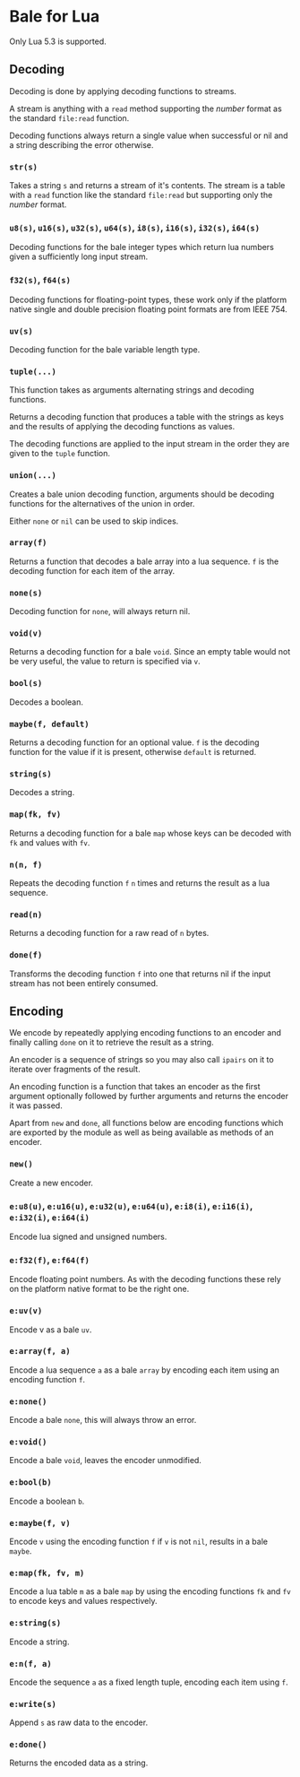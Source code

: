 
# Bale for Lua
Only Lua 5.3 is supported.

## Decoding
Decoding is done by applying decoding functions to streams.

A stream is anything with a `read` method supporting the *number* format as the
standard `file:read` function.

Decoding functions always return a single value when successful or nil and
a string describing the error otherwise.

### `str(s)`
Takes a string `s` and returns a stream of it's contents. The stream is a
table with a `read` function like the standard `file:read` but supporting
only the *number* format.

### `u8(s)`, `u16(s)`, `u32(s)`, `u64(s)`, `i8(s)`, `i16(s)`, `i32(s)`, `i64(s)`
Decoding functions for the bale integer types which return lua numbers
given a sufficiently long input stream.

### `f32(s)`, `f64(s)`
Decoding functions for floating-point types, these work only if the platform
native single and double precision floating point formats are from IEEE 754.

###  `uv(s)`
Decoding function for the bale variable length type.

### `tuple(...)`
This function takes as arguments alternating strings and decoding functions.

Returns a decoding function that produces a table with the strings as keys
and the results of applying the decoding functions as values.

The decoding functions are applied to the input stream in the order they are
given to the `tuple` function.

### `union(...)`
Creates a bale union decoding function, arguments should be decoding
functions for the alternatives of the union in order.

Either `none` or `nil` can be used to skip indices.

### `array(f)`
Returns a function that decodes a bale array into a lua sequence.
`f` is the decoding function for each item of the array.

### `none(s)`
Decoding function for `none`, will always return nil.

### `void(v)`
Returns a decoding function for a bale `void`. Since an empty table would
not be very useful, the value to return is specified via `v`.

### `bool(s)`
Decodes a boolean.

### `maybe(f, default)`
Returns a decoding function for an optional value. `f` is the decoding function
for the value if it is present, otherwise `default` is returned.

### `string(s)`
Decodes a string.

### `map(fk, fv)`
Returns a decoding function for a bale `map` whose keys can be decoded with
`fk` and values with `fv`.

### `n(n, f)`
Repeats the decoding function `f` `n` times and returns the result as a lua
sequence.

### `read(n)`
Returns a decoding function for a raw read of `n` bytes.

### `done(f)`
Transforms the decoding function `f` into one that returns nil if the input
stream has not been entirely consumed.

## Encoding
We encode by repeatedly applying encoding functions to an encoder and finally
calling `done` on it to retrieve the result as a string.

An encoder is a sequence of strings so you may also call `ipairs` on it to
iterate over fragments of the result.

An encoding function is a function that takes an encoder as the first argument
optionally followed by further arguments and returns the encoder it was passed.

Apart from `new` and `done`, all functions below are encoding functions which
are exported by the module as well as being available as methods of an encoder.

### `new()`
Create a new encoder.

### `e:u8(u)`, `e:u16(u)`, `e:u32(u)`, `e:u64(u)`, `e:i8(i)`, `e:i16(i)`, `e:i32(i)`, `e:i64(i)`
Encode lua signed and unsigned numbers.

### `e:f32(f)`, `e:f64(f)`
Encode floating point numbers. As with the decoding functions these rely on
the platform native format to be the right one.

### `e:uv(v)`
Encode v as a bale `uv`.

### `e:array(f, a)`
Encode a lua sequence `a` as a bale `array` by encoding each item using an
encoding function `f`.

### `e:none()`
Encode a bale `none`, this will always throw an error.

### `e:void()`
Encode a bale `void`, leaves the encoder unmodified.

### `e:bool(b)`
Encode a boolean `b`.

### `e:maybe(f, v)`
Encode `v` using the encoding function `f` if `v` is not `nil`, results in a
bale `maybe`.

### `e:map(fk, fv, m)`
Encode a lua table `m` as a bale `map` by using the encoding functions `fk` and
`fv` to encode keys and values respectively.

### `e:string(s)`
Encode a string.

### `e:n(f, a)`
Encode the sequence `a` as a fixed length tuple, encoding each item using `f`.

### `e:write(s)`
Append `s` as raw data to the encoder.

### `e:done()`
Returns the encoded data as a string.

